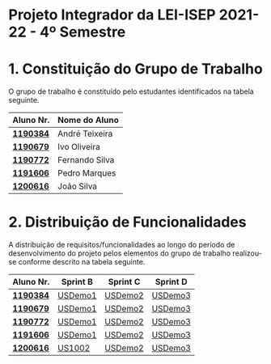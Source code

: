 # Projeto Integrador da LEI-ISEP 2021-22 - 4º Semestre

# 1. Constituição do Grupo de Trabalho

O grupo de trabalho é constituído pelo estudantes identificados na tabela seguinte.

| Aluno Nr.	   | Nome do Aluno			    |
|--------------|------------------------------|
| **[1190384](/1190384/ListaFuncionalidadesEstudante)**  | André Teixeira               |
| **[1190679](/1190679/ListaFuncionalidadesEstudante)**  | Ivo Oliveira                 |
| **[1190772](/1190772/ListaFuncionalidadesEstudante)**  | Fernando Silva               |
| **[1191606](/1191606/ListaFuncionalidadesEstudante)**  | Pedro Marques                |
| **[1200616](/1200616/ListaFuncionalidadesEstudante)**  | João Silva                   |


# 2. Distribuição de Funcionalidades ###

A distribuição de requisitos/funcionalidades ao longo do período de desenvolvimento do projeto pelos elementos do grupo de trabalho realizou-se conforme descrito na tabela seguinte.

| Aluno Nr.	| Sprint B | Sprint C | Sprint D |
|------------|----------|----------|----------|
| [**1190384**](/1190384/ListaFuncionalidadesEstudante)| [USDemo1](/docs/USDemo1)| [USDemo2](/docs/USDemo2)| [USDemo3](/docs/USDemo3) |
| [**1190679**](/1190679/ListaFuncionalidadesEstudante)| [USDemo1](/docs/USDemo1)| [USDemo2](/docs/USDemo2)| [USDemo3](/docs/USDemo3) |
| [**1190772**](/1190772/ListaFuncionalidadesEstudante)| [USDemo1](/docs/USDemo1)| [USDemo2](/docs/USDemo2)| [USDemo3](/docs/USDemo3) |
| [**1191606**](/1191606/ListaFuncionalidadesEstudante)| [USDemo1](/docs/USDemo1)| [USDemo2](/docs/USDemo2)| [USDemo3](/docs/USDemo3) |
| [**1200616**](/1200616/ListaFuncionalidadesEstudante)| [US1002](/1200616/US1002/ProcessoEngenhariaFuncionalidade)| [USDemo2](/docs/USDemo2)| [USDemo3](/docs/USDemo3) |
